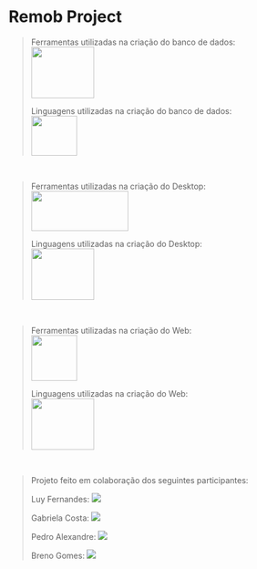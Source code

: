 # Remob Project

>Ferramentas utilizadas na criação do banco de dados: <br>
>       <img src="https://miro.medium.com/v2/resize:fit:1400/0*v_gz9byAfMaCPZTq.png" width="110px" height="90px" />
>
>Linguagens utilizadas na criação do banco de dados: <br>
        <img src="https://cdn.jsdelivr.net/gh/devicons/devicon@latest/icons/azuresqldatabase/azuresqldatabase-original.svg" width="80px" height="70px" />
<br>
       
>Ferramentas utilizadas na criação do Desktop: <br>
>       <img src="https://financesonline.com/uploads/2019/09/netbeans-logo1.png" width="170px" height="70px" />            
>
>Linguagens utilizadas na criação do Desktop: <br>
       <img src="https://ensinado.com.br/wp-content/uploads/2021/06/java_logo_640.jpg" width="110px" height="90px" />
<br>

>Ferramentas utilizadas na criação do Web: <br>
>      <img src="https://seeklogo.com/images/J/jetbrains-intellij-idea-logo-CA1D5DC51F-seeklogo.com.png" width="80px" height="80px" />
>
>Linguagens utilizadas na criação do Web: <br>
       <img src="https://ensinado.com.br/wp-content/uploads/2021/06/java_logo_640.jpg" width="110px" width="100px" height="90px" />
<br>


>Projeto feito em colaboração dos seguintes participantes: <br>
><p>   Luy Fernandes: <a href="https://www.linkedin.com/in/luuy-fernandes-47a6292b8/" target="_blank"><img loading="lazy" src="https://img.shields.io/badge/-LinkedIn-%230077B5?style=for-the-badge&logo=linkedin&logoColor=white" target="_blank"></a><p/>
><p>   Gabriela Costa: <a href="https://www.linkedin.com/search/results/all/?fetchDeterministicClustersOnly=true&heroEntityKey=urn%3Ali%3Afsd_profile%3AACoAACu26rUBcHxhaiYJ_2CI7EOS6nRD9VOfLQc&keywords=gabriela%20costa%20gon%C3%A7alves&origin=RICH_QUERY_SUGGESTION&position=1&searchId=74d890f0-a1e6-41cb-9709-699fd27863f2&sid=DQD&spellCorrectionEnabled=false" target="_blank"><img loading="lazy" src="https://img.shields.io/badge/-LinkedIn-%230077B5?style=for-the-badge&logo=linkedin&logoColor=white" target="_blank"></a><p/>
><p>   Pedro Alexandre: <a href="https://www.linkedin.com/search/results/all/?fetchDeterministicClustersOnly=true&heroEntityKey=urn%3Ali%3Afsd_profile%3AACoAAEhWBmMBVlxIxjqj4HI-BpiGn1l10iyDWao&keywords=pedro%20alexandre%20santana%20gomes&origin=RICH_QUERY_SUGGESTION&position=1&searchId=e9c921c1-525a-40c8-8a0c-8d44a94c82d1&sid=hWQ&spellCorrectionEnabled=false" target="_blank"><img loading="lazy" src="https://img.shields.io/badge/-LinkedIn-%230077B5?style=for-the-badge&logo=linkedin&logoColor=white" target="_blank"></a><p/>
><p>   Breno Gomes: <a href="https://www.instagram.com/brenogomes_alves/" target="_blank"><img loading="lazy" src="https://img.shields.io/badge/-Instagram-%23E4405F?style=for-the-badge&logo=instagram&logoColor=white" target="_blank"></a><p/>

